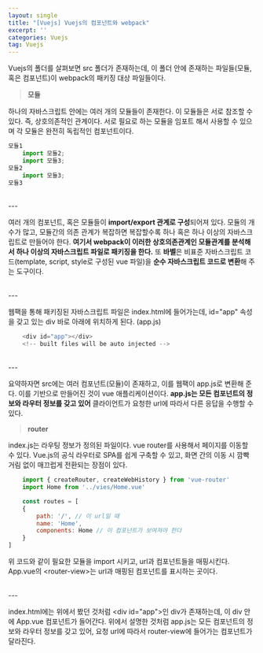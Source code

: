 ```yaml
---
layout: single
title: "[Vuejs] Vuejs의 컴포넌트와 webpack"
excerpt: ''
categories: Vuejs
tag: Vuejs
---
```

    
Vuejs의 폴더를 살펴보면 src 폴더가 존재하는데, 이 폴더 안에 존재하는 파일들(모듈, 혹은 컴포넌트)이 webpack의 패키징 대상 파일들이다.

> **모듈**

하나의 자바스크립트 안에는 여러 개의 모듈들이 존재한다. 이 모듈들은 서로 참조할 수 있다. 즉, 상호의존적인 관계이다. 서로 필요로 하는 모듈을 임포트 해서 사용할 수 있으며 각 모듈은 완전히 독립적인 컴포넌트이다.

```js
모듈1
    import 모듈2;
    import 모듈3;
모듈2
    import 모듈3;
모듈3
```

<br>
---

여러 개의 컴포넌트, 혹은 모듈들이 **import/export 관계로 구성**되어져 있다. 모듈의 개수가 많고, 모듈간의 의존 관계가 복잡하면 복잡할수록 하나 혹은 하나 이상의 자바스크립트로 만들어야 한다. **여기서 webpack이 이러한 상호의존관계인 모듈관계를 분석해서 하나 이상의 자바스크립트 파일로 패키징을 한다.** 또 **바벨**은 비표준 자바스크립트 코드(template, script, style로 구성된 vue 파일)을 **순수 자바스크립트 코드로 변환**해 주는 도구이다.

<br>
---

웹팩을 통해 패키징된 자바스크립트 파일은 index.html에 들어가는데, id="app" 속성을 갖고 있는 div 바로 아래에 위치하게 된다. (app.js)

```js
    <div id="app"></div>
    <!-- built files will be auto injected -->
```

<br>
---

요약하자면 src에는 여러 컴포넌트(모듈)이 존재하고, 이를 웹팩이 app.js로 변환해 준다. 이를 기반으로 만들어진 것이 vue 애플리케이션이다. **app.js는 모든 컴포넌트의 정보와 라우터 정보를 갖고 있어** 클라이언트가 요청한 url에 따라서 다른 응답을 수행할 수 있다. 

> **router**

index.js는 라우팅 정보가 정의된 파일이다. vue router를 사용해서 페이지를 이동할 수 있다. Vue.js의 공식 라우터로 SPA를 쉽게 구축할 수 있고, 화면 간의 이동 시 깜빡거림 없이 매끄럽게 전환되는 장점이 있다.

```js
    import { createRouter, createWebHistory } from 'vue-router'
    import Home from '../vies/Home.vue'

    const routes = [
	{
		path: '/', // 이 url일 때
		name: 'Home',
		components: Home // 이 컴포넌트가 보여져야 한다
	}
]
```

위 코드와 같이 필요한 모듈을 import 시키고, url과 컴포넌트들을 매핑시킨다. App.vue의 \<router-view>는 url과 매핑된 컴포넌트를 표시하는 곳이다.

<br>
---

index.html에는 위에서 봤던 것처럼 \<div id="app">인 div가 존재하는데, 이 div 안에 App.vue 컴포넌트가 들어간다. 위에서 설명한 것처럼 app.js는 모든 컴포넌트의 정보와 라우터 정보를 갖고 있어, 요청 url에 따라서 router-view에 들어가는 컴포넌트가 달라진다.